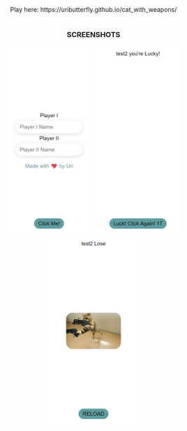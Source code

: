 <div align="center">
  Play here: https://uributterfly.github.io/cat_with_weapons/
  
  # 
  <h3>SCREENSHOTS</h3>
  <img src="IMG/cat_screenshot1.jpeg" width="200"/>
  <img src="IMG/cat_screenshot2.jpeg" width="200"/>
  <img src="IMG/cat_screenshot3.jpeg" width="200"/>

<div>
